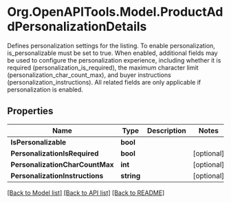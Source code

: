 # Org.OpenAPITools.Model.ProductAddPersonalizationDetails
Defines personalization settings for the listing. To enable personalization, is_personalizable must be set to true. When enabled, additional fields may be used to configure the personalization experience, including whether it is required (personalization_is_required), the maximum character limit (personalization_char_count_max), and buyer instructions (personalization_instructions). All related fields are only applicable if personalization is enabled.

## Properties

Name | Type | Description | Notes
------------ | ------------- | ------------- | -------------
**IsPersonalizable** | **bool** |  | 
**PersonalizationIsRequired** | **bool** |  | [optional] 
**PersonalizationCharCountMax** | **int** |  | [optional] 
**PersonalizationInstructions** | **string** |  | [optional] 

[[Back to Model list]](../README.md#documentation-for-models) [[Back to API list]](../README.md#documentation-for-api-endpoints) [[Back to README]](../README.md)

